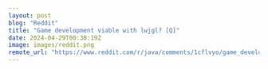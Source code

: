 ```yaml
---
layout: post
blog: "Reddit"
title: "Game development viable with lwjgl? [Q]"
date: 2024-04-29T00:38:19Z
image: images/reddit.png
remote_url: "https://www.reddit.com/r/java/comments/1cflvyo/game_development_viable_with_lwjgl_q/"
---
```


